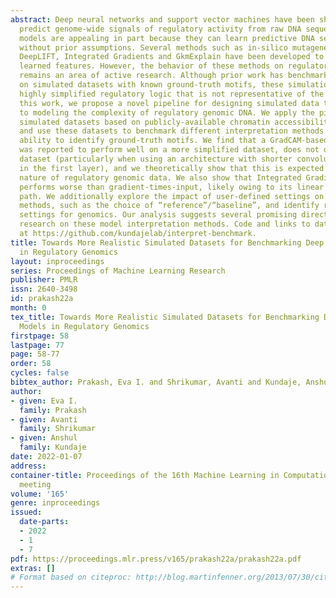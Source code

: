 ```yaml
---
abstract: Deep neural networks and support vector machines have been shown to accurately
  predict genome-wide signals of regulatory activity from raw DNA sequences. These
  models are appealing in part because they can learn predictive DNA sequence features
  without prior assumptions. Several methods such as in-silico mutagenesis, GradCAM,
  DeepLIFT, Integrated Gradients and GkmExplain have been developed to reveal these
  learned features. However, the behavior of these methods on regulatory genomic data
  remains an area of active research. Although prior work has benchmarked these methods
  on simulated datasets with known ground-truth motifs, these simulations employed
  highly simplified regulatory logic that is not representative of the genome. In
  this work, we propose a novel pipeline for designing simulated data that comes closer
  to modeling the complexity of regulatory genomic DNA. We apply the pipeline to build
  simulated datasets based on publicly-available chromatin accessibility experiments
  and use these datasets to benchmark different interpretation methods based on their
  ability to identify ground-truth motifs. We find that a GradCAM-based method, which
  was reported to perform well on a more simplified dataset, does not do well on this
  dataset (particularly when using an architecture with shorter convolutional kernels
  in the first layer), and we theoretically show that this is expected based on the
  nature of regulatory genomic data. We also show that Integrated Gradients sometimes
  performs worse than gradient-times-input, likely owing to its linear interpolation
  path. We additionally explore the impact of user-defined settings on the interpretation
  methods, such as the choice of “reference”/“baseline”, and identify recommended
  settings for genomics. Our analysis suggests several promising directions for future
  research on these model interpretation methods. Code and links to data are available
  at https://github.com/kundajelab/interpret-benchmark.
title: Towards More Realistic Simulated Datasets for Benchmarking Deep Learning Models
  in Regulatory Genomics
layout: inproceedings
series: Proceedings of Machine Learning Research
publisher: PMLR
issn: 2640-3498
id: prakash22a
month: 0
tex_title: Towards More Realistic Simulated Datasets for Benchmarking Deep Learning
  Models in Regulatory Genomics
firstpage: 58
lastpage: 77
page: 58-77
order: 58
cycles: false
bibtex_author: Prakash, Eva I. and Shrikumar, Avanti and Kundaje, Anshul
author:
- given: Eva I.
  family: Prakash
- given: Avanti
  family: Shrikumar
- given: Anshul
  family: Kundaje
date: 2022-01-07
address:
container-title: Proceedings of the 16th Machine Learning in Computational Biology
  meeting
volume: '165'
genre: inproceedings
issued:
  date-parts:
  - 2022
  - 1
  - 7
pdf: https://proceedings.mlr.press/v165/prakash22a/prakash22a.pdf
extras: []
# Format based on citeproc: http://blog.martinfenner.org/2013/07/30/citeproc-yaml-for-bibliographies/
---
```

